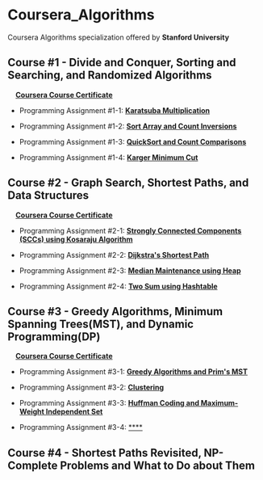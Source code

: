 # Coursera_Algorithms
Coursera Algorithms specialization offered by **Stanford University**

## Course #1 - Divide and Conquer, Sorting and Searching, and Randomized Algorithms
&nbsp;&nbsp;&nbsp;&nbsp;[**Coursera Course Certificate**](https://www.coursera.org/account/accomplishments/verify/JNTG8MVP5J8B)

* Programming Assignment #1-1: [**Karatsuba Multiplication**](https://github.com/zhukaijun0629/Coursera_Algorithms/tree/main/Course%20%231/PA%20%231-1)

* Programming Assignment #1-2: [**Sort Array and Count Inversions**](https://github.com/zhukaijun0629/Coursera_Algorithms/tree/main/Course%20%231/PA%20%231-2)

* Programming Assignment #1-3: [**QuickSort and Count Comparisons**](https://github.com/zhukaijun0629/Coursera_Algorithms/tree/main/Course%20%231/PA%20%231-3)

* Programming Assignment #1-4: [**Karger Minimum Cut**](https://github.com/zhukaijun0629/Coursera_Algorithms/tree/main/Course%20%231/PA%20%231-4)


## Course #2 - Graph Search, Shortest Paths, and Data Structures
&nbsp;&nbsp;&nbsp;&nbsp;[**Coursera Course Certificate**](https://www.coursera.org/account/accomplishments/verify/ZADJZ6GNFB9D)

* Programming Assignment #2-1: [**Strongly Connected Components (SCCs) using Kosaraju Algorithm**](https://github.com/zhukaijun0629/Coursera_Algorithms/tree/main/Course%20%232/PA%20%232-1)

* Programming Assignment #2-2: [**Dijkstra's Shortest Path**](https://github.com/zhukaijun0629/Coursera_Algorithms/tree/main/Course%20%232/PA%20%232-2)

* Programming Assignment #2-3: [**Median Maintenance using Heap**](https://github.com/zhukaijun0629/Coursera_Algorithms/tree/main/Course%20%232/PA%20%232-3)

* Programming Assignment #2-4: [**Two Sum using Hashtable**](https://github.com/zhukaijun0629/Coursera_Algorithms/tree/main/Course%20%232/PA%20%232-4)

## Course #3 - Greedy Algorithms, Minimum Spanning Trees(MST), and Dynamic Programming(DP)
&nbsp;&nbsp;&nbsp;&nbsp;[**Coursera Course Certificate**]()

* Programming Assignment #3-1: [**Greedy Algorithms and Prim's MST**](https://github.com/zhukaijun0629/Coursera_Algorithms/tree/main/Course%20%233/PA%20%233-1)

* Programming Assignment #3-2: [**Clustering**](https://github.com/zhukaijun0629/Coursera_Algorithms/tree/main/Course%20%233/PA%20%233-2)

* Programming Assignment #3-3: [**Huffman Coding and Maximum-Weight Independent Set**](https://github.com/zhukaijun0629/Coursera_Algorithms/tree/main/Course%20%233/PA%20%233-3)

* Programming Assignment #3-4: [****]()

## Course #4 - Shortest Paths Revisited, NP-Complete Problems and What to Do about Them
